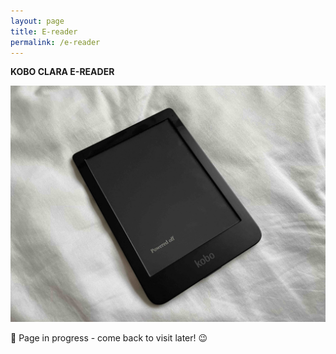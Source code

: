 ```yaml
---
layout: page
title: E-reader
permalink: /e-reader
---
```


<b>KOBO CLARA E-READER</b>

<img src="/assets/kobo-ereader.jpg" alt="Kobo E-reader"/>


🚧 Page in progress - come back to visit later! 😉

<style>
  .wrapper {
    max-width: 58em;
  }
</style>